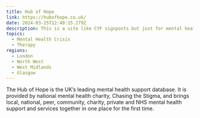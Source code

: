 ```yaml
---
title: Hub of Hope
link: https://hubofhope.co.uk/
date: 2024-03-25T12:49:15.279Z
description: This is a site like CYF signposts but just for mental health support
topics:
  - Mental Health Crisis
  - Therapy
regions:
  - London
  - North West
  - West Midlands
  - Glasgow
---
```

The Hub of Hope is the UK’s leading mental health support database. It is provided by national mental health charity, Chasing the Stigma, and brings local, national, peer, community, charity, private and NHS mental health support and services together in one place for the first time.
